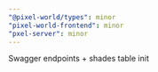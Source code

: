 ```yaml
---
"@pixel-world/types": minor
"pixel-world-frontend": minor
"pxel-server": minor
---
```


Swagger endpoints + shades table init
